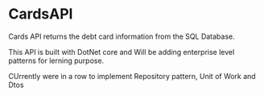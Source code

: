 # CardsAPI

Cards API returns the debt card information from the SQL Database.

This API is built with DotNet core and Will be adding enterprise level patterns for lerning purpose.

CUrrently were in a row to implement Repository pattern, Unit of Work and Dtos
